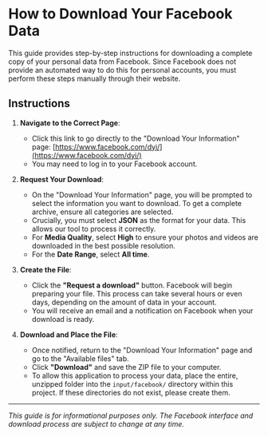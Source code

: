 # How to Download Your Facebook Data

This guide provides step-by-step instructions for downloading a complete copy of your personal data from Facebook. Since Facebook does not provide an automated way to do this for personal accounts, you must perform these steps manually through their website.

## Instructions

1. **Navigate to the Correct Page**:
    * Click this link to go directly to the "Download Your Information" page: [https://www.facebook.com/dyi/](https://www.facebook.com/dyi/)
    * You may need to log in to your Facebook account.

2. **Request Your Download**:
    * On the "Download Your Information" page, you will be prompted to select the information you want to download. To get a complete archive, ensure all categories are selected.
    * Crucially, you must select **JSON** as the format for your data. This allows our tool to process it correctly.
    * For **Media Quality**, select **High** to ensure your photos and videos are downloaded in the best possible resolution.
    * For the **Date Range**, select **All time**.

3. **Create the File**:
    * Click the **"Request a download"** button. Facebook will begin preparing your file. This process can take several hours or even days, depending on the amount of data in your account.
    * You will receive an email and a notification on Facebook when your download is ready.

4. **Download and Place the File**:
    * Once notified, return to the "Download Your Information" page and go to the "Available files" tab.
    * Click **"Download"** and save the ZIP file to your computer.
    * To allow this application to process your data, place the entire, unzipped folder into the `input/facebook/` directory within this project. If these directories do not exist, please create them.

---
*This guide is for informational purposes only. The Facebook interface and download process are subject to change at any time.*
